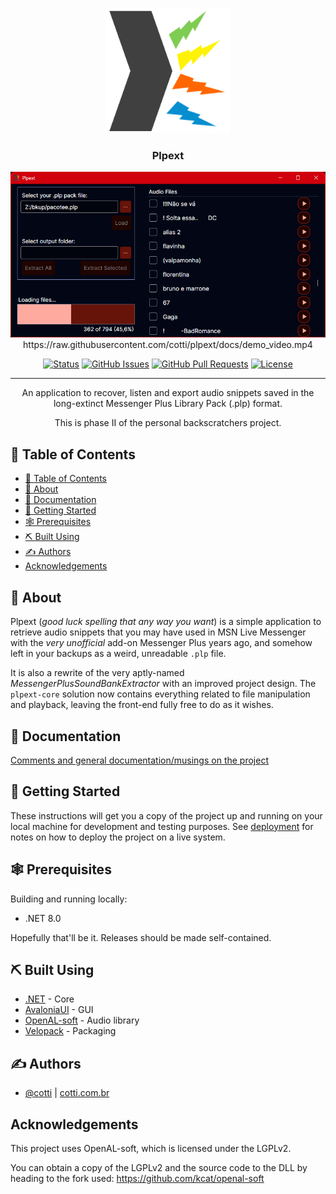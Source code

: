 <p align="center">
  <a href="" rel="noopener">
 <img width=200px height=200px src="docs/plpext.png" alt="Plpext Project logo"></a>
</p>

<h3 align="center">Plpext</h3>

<div align="center"><img src="docs/demo.png" alt="User interface demo" /></div>

<div align="center">https://raw.githubusercontent.com/cotti/plpext/docs/demo_video.mp4</div>

<div align="center">

[![Status](https://img.shields.io/badge/status-active-success.svg)]()
[![GitHub Issues](https://img.shields.io/github/issues/cotti/plpext.svg)](https://github.com/cotti/plpext/issues)
[![GitHub Pull Requests](https://img.shields.io/github/issues-pr/cotti/plpext.svg)](https://github.com/cotti/plpext/pulls)
[![License](https://img.shields.io/badge/license-GPLv3-003300.svg)](/LICENSE)

</div>

---


<p align="center">An application to recover, listen and export audio snippets saved in the long-extinct Messenger Plus Library Pack (.plp) format.</p>

<p align="center"> This is phase II of the personal backscratchers project.</p>

## 📝 Table of Contents


- [📝 Table of Contents](#-table-of-contents)
- [🧐 About ](#-about-)
- [📑 Documentation ](#-documentation-)
- [🏁 Getting Started ](#-getting-started-)
- [🕸️ Prerequisites](#️-prerequisites)
- [⛏️ Built Using ](#️-built-using-)
- [✍️ Authors ](#️-authors-)
- [Acknowledgements](#acknowledgements)

## 🧐 About <a name = "about"></a>

Plpext (*good luck spelling that any way you want*) is a simple application to retrieve audio snippets that you may have used in MSN Live Messenger with the *very unofficial* add-on Messenger Plus years ago, and somehow left in your backups as a weird, unreadable `.plp` file. 

It is also a rewrite of the very aptly-named *MessengerPlusSoundBankExtractor* with an improved project design. The `plpext-core` solution now contains everything related to file manipulation and playback, leaving the front-end fully free to do as it wishes.

## 📑 Documentation <a name = "documentation"></a>

[Comments and general documentation/musings on the project](docs/comments.md)

## 🏁 Getting Started <a name = "getting_started"></a>

These instructions will get you a copy of the project up and running on your local machine for development and testing purposes. See [deployment](#deployment) for notes on how to deploy the project on a live system.

## 🕸️ Prerequisites

Building and running locally:
- .NET 8.0

Hopefully that'll be it. Releases should be made self-contained.

## ⛏️ Built Using <a name = "built_using"></a>

- [.NET](https://dot.net/) - Core
- [AvaloniaUI](https://avaloniaui.net/) - GUI
- [OpenAL-soft](https://github.com/kcat/openal-soft) - Audio library
- [Velopack](https://velopack.io) - Packaging

## ✍️ Authors <a name = "authors"></a>

- [@cotti](https://github.com/cotti) | [cotti.com.br](https://cotti.com.br)

## Acknowledgements

This project uses OpenAL-soft, which is licensed under the LGPLv2.

You can obtain a copy of the LGPLv2 and the source code to the DLL by heading to the fork used: https://github.com/kcat/openal-soft